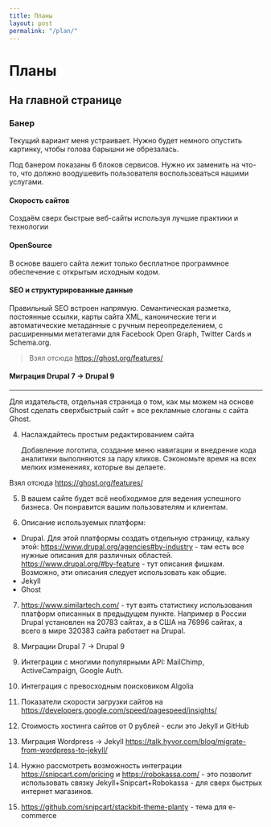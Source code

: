 ```yaml
---
title: Планы
layout: post
permalink: "/plan/"
---
```

# 
# Планы 
## На главной странице
### Банер
Текущий вариант меня устраивает. Нужно будет немного опустить картинку, чтобы голова барышни не обрезалась.

Под банером показаны 6 блоков сервисов. Нужно их заменить на что-то, что должно воодушевить пользователя воспользоваться нашими услугами.
#### Скорость сайтов
Создаём сверх быстрые веб-сайты используя лучшие практики и технологии
#### OpenSource
В основе вашего сайта лежит только бесплатное программное обеспечение с открытым исходным кодом.
#### SEO и структурированные данные
Правильный SEO встроен напрямую. Семантическая разметка, постоянные ссылки, карты сайта XML, канонические теги и автоматические метаданные с ручным переопределением, с расширенными метатегами для Facebook Open Graph, Twitter Cards и Schema.org.
> Взял отсюда https://ghost.org/features/

#### Миграция Drupal 7 -> Drupal 9



---



Для издательств, отдельная страница о том, как мы можем на основе Ghost сделать сверхбыстрый сайт + все рекламные слоганы с сайта Ghost.


4. Наслаждайтесь простым редактированием сайта

   Добавление логотипа, создание меню навигации и внедрение кода аналитики выполняются за пару кликов. Сэкономьте время на всех мелких изменениях, которые вы делаете.

  Взял отсюда https://ghost.org/features/

5. В вашем сайте будет всё необходимое для ведения успешного бизнеса. Он понравится вашим пользователям и клиентам.

6. Описание используемых платформ:
 - Drupal. Для этой платформы создать отдельную страницу, кальку этой: 
   https://www.drupal.org/agencies#by-industry - там есть все нужные описания для различных областей.
   https://www.drupal.org/#by-feature - тут описания фишкам. Возможно, эти описания следует использовать как общие.
 - Jekyll
 - Ghost


7. https://www.similartech.com/ - тут взять статистику использования платформ описанных в предыдущем пункте. Например в России Drupal установлен на 20783 сайтах, а в США на 76996 сайтах, а всего в мире 320383 сайта работает на Drupal.
  

8. Миграции Drupal 7 -> Drupal 9

9. Интеграции с многими популярными API: MailChimp, ActiveCampaign, Google Auth.

10. Интеграция с превосходным поисковиком Algolia

11. Показатели скорости загрузки сайтов на https://developers.google.com/speed/pagespeed/insights/

12. Стоимость хостинга сайтов от 0 рублей - если это Jekyll и GitHub

13. Миграция Wordpress -> Jekyll https://talk.hyvor.com/blog/migrate-from-wordpress-to-jekyll/

14. Нужно рассмотреть возможность интеграции https://snipcart.com/pricing и https://robokassa.com/ - это позволит 
    использовать связку Jekyll+Snipcart+Robokassa - для сверх быстрых интернет магазинов.

15.  https://github.com/snipcart/stackbit-theme-planty - тема для e-commerce
